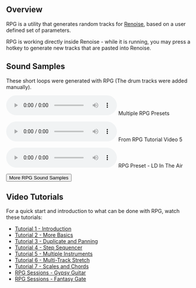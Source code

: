 ## Overview

RPG is a utility that generates random tracks for [Renoise](http://www.renoise.com), based on a user defined set of parameters.

RPG is working directly inside Renoise - while it is running, you may press a hotkey to generate new tracks that are pasted into Renoise.

## Sound Samples

These short loops were generated with RPG (The drum tracks were added manually).


<audio controls src="/assets/rpg-samples/multi-preset-2.mp3"></audio>
Multiple RPG Presets

<audio controls src="/assets/rpg-samples/from-rpg-tutorial-5.mp3"></audio>
From RPG Tutorial Video 5

<audio controls src="/assets/rpg-samples/ld-in-the-air-1.mp3"></audio>
RPG Preset - LD In The Air

<a href='/software/rpg/samples'>
  <button class='secondary'>
    More RPG Sound Samples
    <i class='fas fa-arrow-right'></i>
  </button>
</a>


## Video Tutorials

For a quick start and introduction to what can be done with RPG, watch these tutorials:

* [Tutorial 1 - Introduction](/software/rpg/tutorials/rpg-1)
* [Tutorial 2 - More Basics](/software/rpg/tutorials/rpg-2)
* [Tutorial 3 - Duplicate and Panning](/software/rpg/tutorials/rpg-3)
* [Tutorial 4 - Step Sequencer](/software/rpg/tutorials/rpg-4)
* [Tutorial 5 - Multiple Instruments](/software/rpg/tutorials/rpg-5)
* [Tutorial 6 - Multi-Track Stretch](/software/rpg/tutorials/rpg-6)
* [Tutorial 7 - Scales and Chords](/software/rpg/tutorials/rpg-7)
* [RPG Sessions - Gypsy Guitar](/software/rpg/rpg-gtutorials/uitar)
* [RPG Sessions - Fantasy Gate](/software/rpg/rpgtutorials/-gate)

